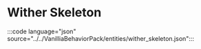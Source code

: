 # Wither Skeleton

:::code language="json" source="../../VanilliaBehaviorPack/entities/wither_skeleton.json":::